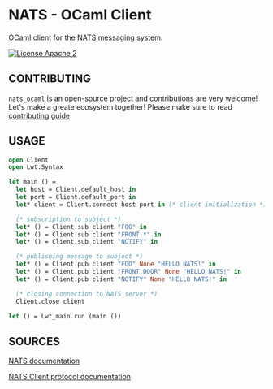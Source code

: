 # NATS - OCaml Client

[OCaml](https://ocaml.org/) client for the [NATS messaging system](https://nats.io).

[![License Apache 2][License-Image]][License-Url]

[License-Url]: https://www.apache.org/licenses/LICENSE-2.0
[License-Image]: https://img.shields.io/badge/License-Apache2-blue.svg

## CONTRIBUTING

`nats_ocaml` is an open-source project and contributions are very welcome! Let's make a greate ecosystem together! Please make sure to read [contributing guide](/CONTRIBUTING.md)

## USAGE 
```ocaml
open Client
open Lwt.Syntax

let main () =
  let host = Client.default_host in
  let port = Client.default_port in
  let* client = Client.connect host port in (* client initialization *)

  (* subscription to subject *)
  let* () = Client.sub client "FOO" in
  let* () = Client.sub client "FRONT.*" in
  let* () = Client.sub client "NOTIFY" in

  (* publishing message to subject *)
  let* () = Client.pub client "FOO" None "HELLO NATS!" in
  let* () = Client.pub client "FRONT.DOOR" None "HELLO NATS!" in
  let* () = Client.pub client "NOTIFY" None "HELLO NATS!" in

  (* closing connection to NATS server *)  
  Client.close client

let () = Lwt_main.run (main ())
```

## SOURCES
[NATS documentation](https://docs.nats.io/)

[NATS Client protocol documentation](https://docs.nats.io/reference/reference-protocols/nats-protocol)